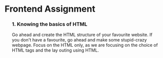 # Frontend Assignment
<ul>
  
### 1. Knowing the basics of HTML
Go ahead and create the HTML structure of your favourite website. If you don't have a favourite, go ahead and make some stupid-crazy webpage. Focus on the HTML only, as we are focusing on the choice of HTML tags and the lay outing using HTML.

</ul>
